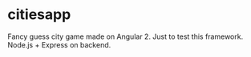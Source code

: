 # citiesapp

Fancy guess city game made on Angular 2. Just to test this framework. Node.js + Express on backend.
